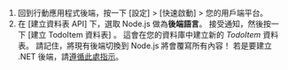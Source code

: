 
1. 回到行動應用程式後端，按一下 [設定]  >  [快速啟動] > 您的用戶端平台。 
2. 在 [建立資料表 API] 下，選取 Node.js 做為**後端語言**。 接受通知，然後按一下 [建立 TodoItem 資料表] 。 這會在您的資料庫中建立新的 *TodoItem* 資料表。 請記住，將現有後端切換到 Node.js 將會覆寫所有內容！ 若是要建立 .NET 後端，請[遵循此處指示](../articles/app-service-mobile/app-service-mobile-dotnet-backend-how-to-use-server-sdk.md#create-app)。

